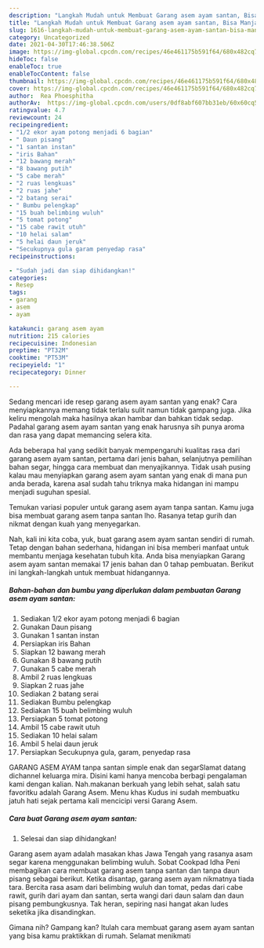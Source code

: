 ```yaml
---
description: "Langkah Mudah untuk Membuat Garang asem ayam santan, Bisa Manjain Lidah"
title: "Langkah Mudah untuk Membuat Garang asem ayam santan, Bisa Manjain Lidah"
slug: 1616-langkah-mudah-untuk-membuat-garang-asem-ayam-santan-bisa-manjain-lidah
category: Uncategorized
date: 2021-04-30T17:46:38.506Z
image: https://img-global.cpcdn.com/recipes/46e461175b591f64/680x482cq70/garang-asem-ayam-santan-foto-resep-utama.jpg
hideToc: false
enableToc: true
enableTocContent: false
thumbnail: https://img-global.cpcdn.com/recipes/46e461175b591f64/680x482cq70/garang-asem-ayam-santan-foto-resep-utama.jpg
cover: https://img-global.cpcdn.com/recipes/46e461175b591f64/680x482cq70/garang-asem-ayam-santan-foto-resep-utama.jpg
author:  Rea Phoesphitha
authorAv:  https://img-global.cpcdn.com/users/0df8abf607bb31eb/60x60cq50/avatar.jpg
ratingvalue: 4.7
reviewcount: 24
recipeingredient:
- "1/2 ekor ayam potong menjadi 6 bagian"
- " Daun pisang"
- "1 santan instan"
- "iris Bahan"
- "12 bawang merah"
- "8 bawang putih"
- "5 cabe merah"
- "2 ruas lengkuas"
- "2 ruas jahe"
- "2 batang serai"
- " Bumbu pelengkap"
- "15 buah belimbing wuluh"
- "5 tomat potong"
- "15 cabe rawit utuh"
- "10 helai salam"
- "5 helai daun jeruk"
- "Secukupnya gula garam penyedap rasa"
recipeinstructions:

- "Sudah jadi dan siap dihidangkan!"
categories:
- Resep
tags:
- garang
- asem
- ayam

katakunci: garang asem ayam 
nutrition: 215 calories
recipecuisine: Indonesian
preptime: "PT32M"
cooktime: "PT53M"
recipeyield: "1"
recipecategory: Dinner

---
```



Sedang mencari ide resep garang asem ayam santan yang enak? Cara menyiapkannya memang tidak terlalu sulit namun tidak gampang juga. Jika keliru mengolah maka hasilnya akan hambar dan bahkan tidak sedap. Padahal garang asem ayam santan yang enak harusnya sih punya aroma dan rasa yang dapat memancing selera kita.


Ada beberapa hal yang sedikit banyak mempengaruhi kualitas rasa dari garang asem ayam santan, pertama dari jenis bahan, selanjutnya pemilihan bahan segar, hingga cara membuat dan menyajikannya. Tidak usah pusing kalau mau menyiapkan garang asem ayam santan yang enak di mana pun anda berada, karena asal sudah tahu triknya maka hidangan ini mampu menjadi suguhan spesial.

Temukan variasi populer untuk garang asem ayam tanpa santan. Kamu juga bisa membuat garang asem tanpa santan lho. Rasanya tetap gurih dan nikmat dengan kuah yang menyegarkan.


Nah, kali ini kita coba, yuk, buat garang asem ayam santan sendiri di rumah. Tetap dengan bahan sederhana, hidangan ini bisa memberi manfaat untuk membantu menjaga kesehatan tubuh kita. Anda bisa menyiapkan Garang asem ayam santan memakai 17 jenis bahan dan 0 tahap pembuatan. Berikut ini langkah-langkah untuk membuat hidangannya.

<!--inarticleads1-->

##### Bahan-bahan dan bumbu yang diperlukan dalam pembuatan Garang asem ayam santan:

1. Sediakan 1/2 ekor ayam potong menjadi 6 bagian
1. Gunakan  Daun pisang
1. Gunakan 1 santan instan
1. Persiapkan iris Bahan
1. Siapkan 12 bawang merah
1. Gunakan 8 bawang putih
1. Gunakan 5 cabe merah
1. Ambil 2 ruas lengkuas
1. Siapkan 2 ruas jahe
1. Sediakan 2 batang serai
1. Sediakan  Bumbu pelengkap
1. Sediakan 15 buah belimbing wuluh
1. Persiapkan 5 tomat potong
1. Ambil 15 cabe rawit utuh
1. Sediakan 10 helai salam
1. Ambil 5 helai daun jeruk
1. Persiapkan Secukupnya gula, garam, penyedap rasa


GARANG ASEM AYAM tanpa santan simple enak dan segarSlamat datang dichannel keluarga mira. Disini kami hanya mencoba berbagi pengalaman kami dengan kalian. Nah.makanan berkuah yang lebih sehat, salah satu favoritku adalah Garang Asem. Menu khas Kudus ini sudah membuatku jatuh hati sejak pertama kali mencicipi versi Garang Asem. 

<!--inarticleads2-->

##### Cara buat Garang asem ayam santan:


1. Selesai dan siap dihidangkan!

Garang asem ayam adalah masakan khas Jawa Tengah yang rasanya asam segar karena menggunakan belimbing wuluh. Sobat Cookpad Idha Peni membagikan cara membuat garang asem tanpa santan dan tanpa daun pisang sebagai berikut. Ketika disantap, garang asem ayam nikmatnya tiada tara. Bercita rasa asam dari belimbing wuluh dan tomat, pedas dari cabe rawit, gurih dari ayam dan santan, serta wangi dari daun salam dan daun pisang pembungkusnya. Tak heran, sepiring nasi hangat akan ludes seketika jika disandingkan. 

Gimana nih? Gampang kan? Itulah cara membuat garang asem ayam santan yang bisa kamu praktikkan di rumah. Selamat menikmati
